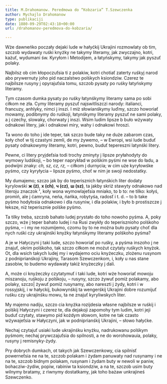 ```yaml
---
title: M.Drahomanow. Peredmowa do “Kobzaria” T.Szewczenka
author: Mychajlo Drahomanow
type: publikaciji
date: 1880-09-29T02:43:18+00:00
url: /drahomanov-peredmova-do-kobzaria/

---
```

Wże dawneńko poczały dejaki lude w hałyćkij Ukrajini rozmowlaty ob tim, szczob wydawaty ruśki knyżky ne takymy literamy, jak zwyczajno, kotri, każuť, wydumani św. Kyryłom i Metodijem, a łatyńskymy, takymy jak pyszuť polaky.

<!--more-->

Najbilsz ob cim kłopoczuťsia ti z polakiw, kotri chotiať zaterty ruśkyj narod abo prywernuty joho pid naczalstwo polśkych ksiondziw. Czerez te najbilsze rusyny j opyrajuťsia tomu, szczob pysaty po ruśky łatyńskymy literamy.

Tym czasom dumka pysaty po ruśky łatynśkymy literamy sama po sobi ciłkom ne zła. Cymy literamy pyszuť najswitliszczi narody: italianci, francuzy, anhlyky, nimci j inszi. I miż słowianśkymy luďmy, szczo howoriať mowamy, podibnymy do ruśkoji, łatynśkymy literamy pyszuť ne sami polaky, a j czechy, slowaky, chorwaty j inszi. Wsim ludim lipsze b buło wżywaty odnakowi litery, jak i odnakowi miry, wahy i odnakowi hroszi.

Ta wono do toho j ide teper, tak szczo bude taky ne duże zabarom czas, koły choť w tij czastyni zemli, de my żywemo, – w Ewropi, wsi lude buduť pysaty odnakowymy literamy, kotri, pewno, buduť tepereszni latynśki litery.

Pewne, ci litery pryjdeťsia todi trochy zminyty j lipsze pryłahodyty do wymowy ludśkoji, – bo teper naprykład w polśkim pyśmi ne wse do ładu, a podwijni znaky: _ch, sz, cz, rz,_ – ciłkom j durnycia; w cim uże kyryłowśke pyśmo, czy kyryłycia – lipsze pyśmo, choť w nim je swoji nedostatky.

My dumajemo; szczo jak by do teperisznich łatynśkich liter dodaty kyrylowśki **ж (ż)**, **х (ch)**, **ч (cz)**, **ш (sz)**, ta jakby skriź stawyty odnakowo nad literoju znaczok **’**, koły wona wymowlajeťsia mniako, to b to: ne tilko: kołyś, promiń, ale j ćamryna, neńa, ńańka, robytyśa, radosť i t. d. – to b take pyśmo hodyłosia odnakowo i dla rusyniw, i dla polakiw, i było b prostiszcze j łeksze, niż teperisznie polśke pyśmo.

Ta tilky treba, szczob bahato ludej prystało do toho nowoho pyśma. A, poky szczo, wże j teper bahato ludej i na Rusi zwykły do teperisznioho polśkoho pyśma, – i my ne rozumijemo, czomu by to ne można buło pysaty choť dla nych ruśki czy ukrajinśki knyżky łatynśkymy literamy polśkoho pyśma?

A je w Hałyczyni j taki lude, szczo howoriať po ruśky, a pyśma inszoho j ne znajuť, okrim polśkoho, tak szczo ciłkom ne możut czytaty ruśkych knyżok. Ot, dla wsich takych ludej my i wydajemo ociu knyżeczku, zlożenu rusynom z podniprianśkoji Ukrajiny, Tarasom Szewczenkom, i, koły u nas stane zasobiw, to budemo wydawaty takiż knyżeczky j dali.

A, może ci knyżeczky czytatymuť i taki lude, kotri wże howoriať mowoju miszanoju, ruśkoju z polśkoju, – rusyny, szczo żywuť pomiż polakamy, abo polaky, szczo| żywuť pomiż rusynamy, abo nareszti j żydy, kotri i w rossyjskij, i w hałyckij, bukowynśkij ta wengerśkij Ukrajini dobre rozumijuť ruśku czy ukrajinśku mowu, ta ne znajuť kyryliwskych liter.

My majemo nadiju, szczo cia knyżka rozijdesia własne najbilsze w ruśkij i polśkij Hałyczyni i czerez te, dla dejakoji zapomohy tym ludim, kotri jeji buduť czytaty, stawymo pid kożdym słowom, kotre ne tak czasto wżywajeťsia w Hałyczyni, jak w podniprianśkij Ukrajini, – słowo hałyćke.

Nechaj czytajuť usiaki lude ukrajinśku knyżku, nadrukowanu polśkym pyśmom; nechaj prywczajuťsia do spilnosti, a ne do worohowauia, polaky, rusyny j remisnyky-żydy.

Pry dobrych dumkach, ot takych jak Szewczenkowy, cia spilnisť powerneťsia ne na te, szczob polakam i żydam panuwaty nad rusynamy i ne na te, szczob bidnym polakam, rusynam i żydam buty w newoli w paniw, bohacziw-żydiw, popiw, rabiniw ta ksiondziw, a na te, szczob usim buty wilnymy bratamy, z riwnymy dostatkamy, jak toho bażaw unkrajineś Szewczenko.